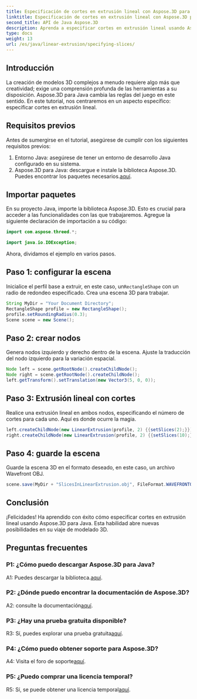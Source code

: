 ```yaml
---
title: Especificación de cortes en extrusión lineal con Aspose.3D para Java
linktitle: Especificación de cortes en extrusión lineal con Aspose.3D para Java
second_title: API de Java Aspose.3D
description: Aprenda a especificar cortes en extrusión lineal usando Aspose.3D para Java. Mejore sus habilidades de modelado 3D con esta guía paso a paso.
type: docs
weight: 13
url: /es/java/linear-extrusion/specifying-slices/
---
```

## Introducción

La creación de modelos 3D complejos a menudo requiere algo más que creatividad; exige una comprensión profunda de las herramientas a su disposición. Aspose.3D para Java cambia las reglas del juego en este sentido. En este tutorial, nos centraremos en un aspecto específico: especificar cortes en extrusión lineal.

## Requisitos previos

Antes de sumergirse en el tutorial, asegúrese de cumplir con los siguientes requisitos previos:

1. Entorno Java: asegúrese de tener un entorno de desarrollo Java configurado en su sistema.
2.  Aspose.3D para Java: descargue e instale la biblioteca Aspose.3D. Puedes encontrar los paquetes necesarios.[aquí](https://releases.aspose.com/3d/java/).

## Importar paquetes

En su proyecto Java, importe la biblioteca Aspose.3D. Esto es crucial para acceder a las funcionalidades con las que trabajaremos. Agregue la siguiente declaración de importación a su código:

```java
import com.aspose.threed.*;

import java.io.IOException;
```

Ahora, dividamos el ejemplo en varios pasos.

## Paso 1: configurar la escena

Inicialice el perfil base a extruir, en este caso, un`RectangleShape` con un radio de redondeo especificado. Crea una escena 3D para trabajar.

```java
String MyDir = "Your Document Directory";
RectangleShape profile = new RectangleShape();
profile.setRoundingRadius(0.3);
Scene scene = new Scene();
```

## Paso 2: crear nodos

Genera nodos izquierdo y derecho dentro de la escena. Ajuste la traducción del nodo izquierdo para la variación espacial.

```java
Node left = scene.getRootNode().createChildNode();
Node right = scene.getRootNode().createChildNode();
left.getTransform().setTranslation(new Vector3(5, 0, 0));
```

## Paso 3: Extrusión lineal con cortes

Realice una extrusión lineal en ambos nodos, especificando el número de cortes para cada uno. Aquí es donde ocurre la magia.

```java
left.createChildNode(new LinearExtrusion(profile, 2) {{setSlices(2);}});
right.createChildNode(new LinearExtrusion(profile, 2) {{setSlices(10);}});
```

## Paso 4: guarde la escena

Guarde la escena 3D en el formato deseado, en este caso, un archivo Wavefront OBJ.

```java
scene.save(MyDir + "SlicesInLinearExtrusion.obj", FileFormat.WAVEFRONTOBJ);
```

## Conclusión

¡Felicidades! Ha aprendido con éxito cómo especificar cortes en extrusión lineal usando Aspose.3D para Java. Esta habilidad abre nuevas posibilidades en su viaje de modelado 3D.

## Preguntas frecuentes

### P1: ¿Cómo puedo descargar Aspose.3D para Java?

 A1: Puedes descargar la biblioteca.[aquí](https://releases.aspose.com/3d/java/).

### P2: ¿Dónde puedo encontrar la documentación de Aspose.3D?

 A2: consulte la documentación[aquí](https://reference.aspose.com/3d/java/).

### P3: ¿Hay una prueba gratuita disponible?

 R3: Sí, puedes explorar una prueba gratuita[aquí](https://releases.aspose.com/).

### P4: ¿Cómo puedo obtener soporte para Aspose.3D?

 A4: Visita el foro de soporte[aquí](https://forum.aspose.com/c/3d/18).

### P5: ¿Puedo comprar una licencia temporal?

 R5: Sí, se puede obtener una licencia temporal[aquí](https://purchase.aspose.com/temporary-license/).